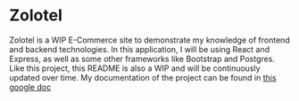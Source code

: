 # Zolotel

Zolotel is a WIP E-Commerce site to demonstrate my knowledge of frontend and backend technologies. In this application, I 
will be using React and Express, as well as some other frameworks like Bootstrap and Postgres. Like this project, this README
is also a WIP and will be continuously updated over time. My documentation of the project can be found in [this google doc](https://docs.google.com/document/d/1PTmY3x3T652uc6E5p1ONjLLEqdn2POaCzH_PYSqzLjQ/edit#)